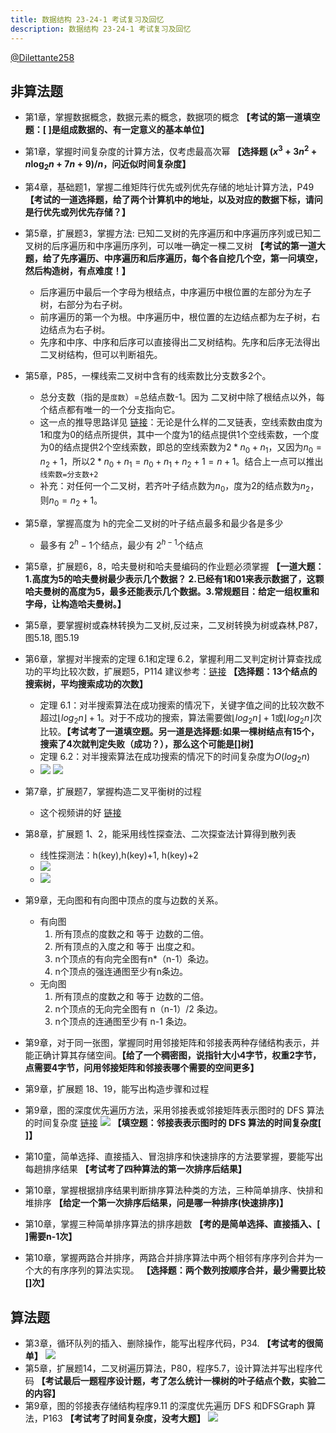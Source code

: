 ```yaml
---
title: 数据结构 23-24-1 考试复习及回忆
description: 数据结构 23-24-1 考试复习及回忆
---
```


[@Dilettante258](https://github.com/Dilettante258)

## 非算法题

- 第1章，掌握数据概念，数据元素的概念，数据项的概念  **【考试的第一道填空题：[   ]是组成数据的、有一定意义的基本单位】**

- 第1章，掌握时间复杂度的计算方法，仅考虑最高次幂 **【选择题 $(x^3+3n^2+n\log_2{n}+7n+9)/n$，问近似时间复杂度】**

- 第4章，基础题1，掌握二维矩阵行优先或列优先存储的地址计算方法，P49 **【考试的一道选择题，给了两个计算机中的地址，以及对应的数据下标，请问是行优先或列优先存储？】**

- 第5章，扩展题3，掌握方法: 已知二叉树的先序遍历和中序遍历序列或已知二叉树的后序遍历和中序遍历序列，可以唯一确定一棵二叉树  **【考试的第一道大题，给了先序遍历、中序遍历和后序遍历，每个各自挖几个空，第一问填空，然后构造树，有点难度！】**
    - 后序遍历中最后一个字母为根结点，中序遍历中根位置的左部分为左子树，右部分为右子树。
    - 前序遍历的第一个为根。中序遍历中，根位置的左边结点都为左子树，右边结点为右子树。
    - 先序和中序、中序和后序可以直接得出二叉树结构。先序和后序无法得出二叉树结构，但可以判断祖先。
- 第5章，P85，一棵线索二叉树中含有的线索数比分支数多2个。

  - 总分支数（指的是`度数`）=总结点数-1。因为 二叉树中除了根结点以外，每个结点都有唯一的一个分支指向它。
  - 这一点的推导思路详见 [链接](https://www.nowcoder.com/questionTerminal/5433dc4ff6f84753bb192da4efbed948)：无论是什么样的二叉链表，空线索数由度为1和度为0的结点所提供，其中一个度为1的结点提供1个空线索数，一个度为0的结点提供2个空线索数，即总的空线索数为$2*n_0+n_1$，又因为$n_0=n_2+1$，所以$2*n_0+n_1=n_0+n_1+n_2+1=n+1$。结合上一点可以推出`线索数=分支数+2`
  - 补充：对任何一个二叉树，若齐叶子结点数为$n_0$，度为2的结点数为$n_2$，则$n_0=n_2+1$。

- 第5章，掌握高度为 h的完全二叉树的叶子结点最多和最少各是多少

  - 最多有 $2^h-1$个结点，最少有  $2^{h-1}$个结点

- 第5章，扩展题6，8，哈夫曼树和哈夫曼编码的作业题必须掌握  **【一道大题：1.高度为5的哈夫曼树最少表示几个数据？ 2.已经有1和01来表示数据了，这颗哈夫曼树的高度为5，最多还能表示几个数据。3.常规题目：给定一组权重和字母，让构造哈夫曼树。】**

- 第5章，要掌握树或森林转换为二叉树,反过来，二叉树转换为树或森林,P87，图5.18, 图5.19

- 第6章，掌握对半搜索的定理 6.1和定理 6.2，掌握利用二叉判定树计算查找成功的平均比较次数，扩展题5，P114   建议参考：[链接](https://www.cnblogs.com/WittPeng/p/9131066.html)  **【选择题：13个结点的搜索树，平均搜索成功的次数】**

  - 定理 6.1：对半搜索算法在成功搜索的情况下，关键字值之间的比较次数不超过$⌊log_2 n⌋+1$。对于不成功的搜索，算法需要做$⌊log_2 n⌋+1$或$⌊log_2 n⌋$次比较。**【考试考了一道填空题。另一道是选择题:如果一棵树结点有15个，搜索了4次就判定失败（成功？），那么这个可能是[]树】**
  - 定理 6.2：对半搜索算法在成功搜索的情况下的时间复杂度为$O(log_2 n)$
  - ![](https://pic.wang1m.tech/uploads/2401/65ab6b7e6cef7.png)
    ![](https://pic.wang1m.tech/uploads/2401/65ab6b7e9db92.png)

- 第7章，扩展题7，掌握构造二叉平衡树的过程

  - 这个视频讲的好 [链接](https://www.bilibili.com/video/BV1YC4y1c7Bt/)

- 第8章，扩展题 1、2，能采用线性探查法、二次探查法计算得到散列表
  - 线性探测法：h(key),h(key)+1, h(key)+2
  - ![](https://pic.wang1m.tech/uploads/2401/65ab6b808bb11.png)
  - ![](https://pic.wang1m.tech/uploads/2401/65ab6b7eaa897.png)

- 第9章，无向图和有向图中顶点的度与边数的关系。
  - 有向图
    1. 所有顶点的度数之和 等于 边数的二倍。
    2. 所有顶点的入度之和 等于 出度之和。
    3. n个顶点的有向完全图有n*（n-1）条边。
    4. n个顶点的强连通图至少有n条边。
  - 无向图
    1. 所有顶点的度数之和 等于 边数的二倍。
    2. n个顶点的无向完全图有 n（n-1）/2 条边。
    3. n个顶点的连通图至少有 n-1 条边。

- 第9章，对于同一张图，掌握同时用邻接矩阵和邻接表两种存储结构表示，并能正确计算其存储空间。**【给了一个稠密图，说指针大小4字节，权重2字节，点需要4字节，问用邻接矩阵和邻接表哪个需要的空间更多】**

- 第9章，扩展题 18、19，能写出构造步骤和过程

- 第9章，图的深度优先遍历方法，采用邻接表或邻接矩阵表示图时的 DFS 算法的时间复杂度  [链接](https://www.cnblogs.com/hacnix/p/12713564.html)
  ![](https://pic.wang1m.tech/uploads/2401/65ab6b7fcc147.png) **【填空题：邻接表表示图时的 DFS 算法的时间复杂度[   ]】**

- 第10童，简单选择、直接插入、冒泡排序和快速排序的方法要掌握，要能写出每趟排序结果 **【考试考了四种算法的第一次排序后结果】**

- 第10章，掌握根据排序结果判断排序算法种类的方法，三种简单排序、快排和堆排序 **【给定一个第一次排序后结果，问是哪一种排序(快速排序)】**

- 第10章，掌握三种简单排序算法的排序趟数  **【考的是简单选择、直接插入、[   ]需要n-1次】**

- 第10章，掌握两路合并排序，两路合并排序算法中两个相邻有序序列合并为一个大的有序序列的算法实现。 **【选择题：两个数列按顺序合并，最少需要比较[]次】**

## 算法题

- 第3章，循环队列的插入、删除操作，能写出程序代码，P34. **【考试考的很简单】**
  ![](https://pic.wang1m.tech/uploads/2401/65ab6b82b1544.png)
- 第5章，扩展题14，二叉树遍历算法，P80，程序5.7，设计算法并写出程序代码  **【考试最后一题程序设计题，考了怎么统计一棵树的叶子结点个数，实验二的内容】**
- 第9章，图的邻接表存储结构程序9.11 的深度优先遍历 DFS 和DFSGraph 算法，P163 **【考试考了时间复杂度，没考大题】**
  ![](https://pic.wang1m.tech/uploads/2401/65ab6b7b71eea.png)
